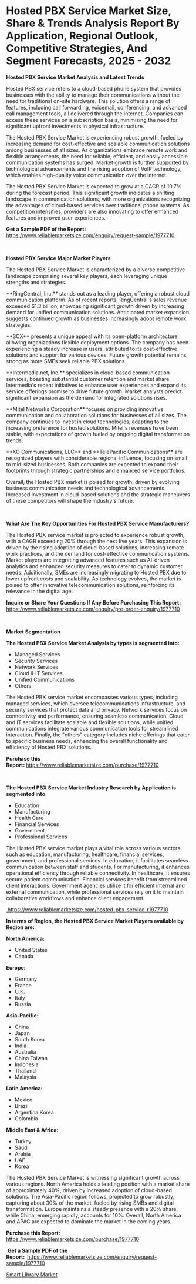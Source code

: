 <p><h1>Hosted PBX Service Market Size, Share & Trends Analysis Report By Application, Regional Outlook, Competitive Strategies, And Segment Forecasts, 2025 - 2032</h1></p><p><strong>Hosted PBX Service Market Analysis and Latest Trends</strong></p>
<p><p>Hosted PBX service refers to a cloud-based phone system that provides businesses with the ability to manage their communications without the need for traditional on-site hardware. This solution offers a range of features, including call forwarding, voicemail, conferencing, and advanced call management tools, all delivered through the internet. Companies can access these services on a subscription basis, minimizing the need for significant upfront investments in physical infrastructure.</p><p>The Hosted PBX Service Market is experiencing robust growth, fueled by increasing demand for cost-effective and scalable communication solutions among businesses of all sizes. As organizations embrace remote work and flexible arrangements, the need for reliable, efficient, and easily accessible communication systems has surged. Market growth is further supported by technological advancements and the rising adoption of VoIP technology, which enables high-quality voice communication over the internet.</p><p>The Hosted PBX Service Market is expected to grow at a CAGR of 10.7% during the forecast period. This significant growth indicates a shifting landscape in communication solutions, with more organizations recognizing the advantages of cloud-based services over traditional phone systems. As competition intensifies, providers are also innovating to offer enhanced features and improved user experiences.</p></p>
<p><strong>Get a Sample PDF of the Report:&nbsp;</strong> <a href="https://www.reliablemarketsize.com/enquiry/request-sample/1977710?utm_campaign=2439&utm_medium=2&utm_source=Github&utm_content=ia&utm_term=10032025&utm_id=hosted-pbx-service">https://www.reliablemarketsize.com/enquiry/request-sample/1977710</a></p>
<p>&nbsp;</p>
<p><strong>Hosted PBX Service Major Market Players</strong></p>
<p><p>The Hosted PBX Service Market is characterized by a diverse competitive landscape comprising several key players, each leveraging unique strengths and strategies.</p><p>**RingCentral, Inc.** stands out as a leading player, offering a robust cloud communication platform. As of recent reports, RingCentral's sales revenue exceeded $1.3 billion, showcasing significant growth driven by increasing demand for unified communication solutions. Anticipated market expansion suggests continued growth as businesses increasingly adopt remote work strategies.</p><p>**3CX** presents a unique appeal with its open-platform architecture, allowing organizations flexible deployment options. The company has been experiencing a steady increase in users, attributed to its cost-effective solutions and support for various devices. Future growth potential remains strong as more SMEs seek reliable PBX solutions.</p><p>**Intermedia.net, Inc.** specializes in cloud-based communication services, boasting substantial customer retention and market share. Intermedia's recent initiatives to enhance user experiences and expand its service offerings promise to drive future growth. Market analysts predict significant expansion as the demand for integrated solutions rises.</p><p>**Mitel Networks Corporation** focuses on providing innovative communication and collaboration solutions for businesses of all sizes. The company continues to invest in cloud technologies, adapting to the increasing preference for hosted solutions. Mitel's revenues have been stable, with expectations of growth fueled by ongoing digital transformation trends.</p><p>**XO Communications, LLC** and **TelePacific Communications** are recognized players with considerable regional influence, focusing on small to mid-sized businesses. Both companies are expected to expand their footprints through strategic partnerships and enhanced service portfolios.</p><p>Overall, the Hosted PBX market is poised for growth, driven by evolving business communication needs and technological advancements. Increased investment in cloud-based solutions and the strategic maneuvers of these competitors will shape the industry's future.</p></p>
<p>&nbsp;</p>
<p><strong>What Are The Key Opportunities For Hosted PBX Service Manufacturers?</strong></p>
<p><p>The Hosted PBX service market is projected to experience robust growth, with a CAGR exceeding 20% through the next five years. This expansion is driven by the rising adoption of cloud-based solutions, increasing remote work practices, and the demand for cost-effective communication systems. Market players are integrating advanced features such as AI-driven analytics and enhanced security measures to cater to dynamic customer needs. Additionally, SMEs are increasingly migrating to Hosted PBX due to lower upfront costs and scalability. As technology evolves, the market is poised to offer innovative telecommunication solutions, reinforcing its relevance in the digital age.</p></p>
<p><strong>Inquire or Share Your Questions If Any Before Purchasing This Report:</strong> <a href="https://www.reliablemarketsize.com/enquiry/pre-order-enquiry/1977710?utm_campaign=2439&utm_medium=2&utm_source=Github&utm_content=ia&utm_term=10032025&utm_id=hosted-pbx-service">https://www.reliablemarketsize.com/enquiry/pre-order-enquiry/1977710</a></p>
<p>&nbsp;</p>
<p><strong>Market Segmentation</strong></p>
<p><strong>The Hosted PBX Service Market Analysis by types is segmented into:</strong></p>
<p><ul><li>Managed Services</li><li>Security Services</li><li>Network Services</li><li>Cloud & IT Services</li><li>Unified Communications</li><li>Others</li></ul></p>
<p><p>The Hosted PBX service market encompasses various types, including managed services, which oversee telecommunications infrastructure, and security services that protect data and privacy. Network services focus on connectivity and performance, ensuring seamless communication. Cloud and IT services facilitate scalable and flexible solutions, while unified communications integrate various communication tools for streamlined interaction. Finally, the "others" category includes niche offerings that cater to specific business needs, enhancing the overall functionality and efficiency of Hosted PBX solutions.</p></p>
<p><strong>Purchase this Report:&nbsp;</strong><a href="https://www.reliablemarketsize.com/purchase/1977710?utm_campaign=2439&utm_medium=2&utm_source=Github&utm_content=ia&utm_term=10032025&utm_id=hosted-pbx-service">https://www.reliablemarketsize.com/purchase/1977710</a></p>
<p>&nbsp;</p>
<p><strong>The Hosted PBX Service Market Industry Research by Application is segmented into:</strong></p>
<p><ul><li>Education</li><li>Manufacturing</li><li>Health Care</li><li>Financial Services</li><li>Government</li><li>Professional Services</li></ul></p>
<p><p>The Hosted PBX service market plays a vital role across various sectors such as education, manufacturing, healthcare, financial services, government, and professional services. In education, it facilitates seamless communication between staff and students. For manufacturing, it enhances operational efficiency through reliable connectivity. In healthcare, it ensures secure patient communication. Financial services benefit from streamlined client interactions. Government agencies utilize it for efficient internal and external communication, while professional services rely on it to maintain collaborative workflows and enhance client engagement.</p></p>
<p><a href="https://www.reliablemarketsize.com/hosted-pbx-service-r1977710?utm_campaign=2439&utm_medium=2&utm_source=Github&utm_content=ia&utm_term=10032025&utm_id=hosted-pbx-service">&nbsp;https://www.reliablemarketsize.com/hosted-pbx-service-r1977710</a></p>
<p><strong>In terms of Region, the Hosted PBX Service Market Players available by Region are:</strong></p>
<p>
    <p> <strong> North America: </strong>
        <ul>
            <li>United States</li>
            <li>Canada</li>
        </ul>
        </p> 
    <p> <strong> Europe: </strong>
        <ul>
            <li>Germany</li>
            <li>France</li>
            <li>U.K.</li>
            <li>Italy</li>
            <li>Russia</li>
        </ul>
        </p> 
    <p> <strong> Asia-Pacific: </strong>
        <ul>
            <li>China</li>
            <li>Japan</li>
            <li>South Korea</li>
            <li>India</li>
            <li>Australia</li>
            <li>China Taiwan</li>
            <li>Indonesia</li>
            <li>Thailand</li>
            <li>Malaysia</li>
        </ul>
        </p> 
    <p> <strong> Latin America: </strong>
        <ul>
            <li>Mexico</li>
            <li>Brazil</li>
            <li>Argentina Korea</li>
            <li>Colombia</li>
        </ul>
        </p> 
    <p> <strong> Middle East & Africa: </strong>
        <ul>
            <li>Turkey</li>
            <li>Saudi</li>
            <li>Arabia</li>
            <li>UAE</li>
            <li>Korea</li>
        </ul>
    </p>
    </p>
<p><p>The Hosted PBX Service Market is witnessing significant growth across various regions. North America holds a leading position with a market share of approximately 40%, driven by increased adoption of cloud-based solutions. The Asia-Pacific region follows, projected to grow robustly, capturing about 30% of the market, fueled by rising SMBs and digital transformation. Europe maintains a steady presence with a 20% share, while China, emerging rapidly, accounts for 10%. Overall, North America and APAC are expected to dominate the market in the coming years.</p></p>
<p><strong>Purchase this Report: </strong><a href="https://www.reliablemarketsize.com/purchase/1977710?utm_campaign=2439&utm_medium=2&utm_source=Github&utm_content=ia&utm_term=10032025&utm_id=hosted-pbx-service">https://www.reliablemarketsize.com/purchase/1977710</a></p>
<p>&nbsp;<strong>Get a Sample PDF of the Report:&nbsp;&nbsp;</strong><a href="https://www.reliablemarketsize.com/enquiry/request-sample/1977710?utm_campaign=2439&utm_medium=2&utm_source=Github&utm_content=ia&utm_term=10032025&utm_id=hosted-pbx-service">https://www.reliablemarketsize.com/enquiry/request-sample/1977710</a></p>
<p><strong></strong></p>
<p><p><a href="https://github.com/FosterFahey91/Market-Research-Report-List-1/blob/main/smart-library-market.md?utm_campaign=2439&utm_medium=2&utm_source=Github&utm_content=ia&utm_term=10032025&utm_id=hosted-pbx-service">Smart Library Market</a></p></p>